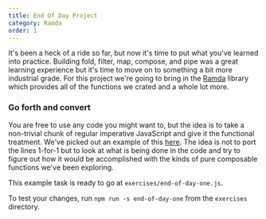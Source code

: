 ```yaml
---
title: End Of Day Project
category: Ramda
order: 1
---
```


It's been a heck of a ride so far, but now it's time to put what you've learned into practice. Building fold, filter, map, compose, and pipe was a great learning experience but it's time to move on to something a bit more industrial grade. For this project we're going to bring in the [Ramda](http://ramdajs.com/) library which provides all of the functions we crated and a whole lot more.

### Go forth and convert

You are free to use any code you might want to, but the idea is to take a non-trivial chunk of regular imperative JavaScript and give it the functional treatment. We've picked out an example of this [here](https://github.com/mzabriskie/axios/blob/master/lib/helpers/buildURL.js). The idea is not to port the lines 1-for-1 but to look at what is being done in the code and try to figure out how it would be accomplished with the kinds of pure composable functions we've been exploring.

This example task is ready to go at `exercises/end-of-day-one.js`.

To test your changes, run `npm run -s end-of-day-one` from the `exercises` directory.
